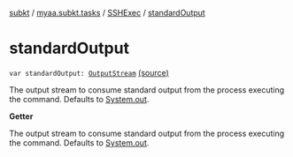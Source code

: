 [subkt](../../index.md) / [myaa.subkt.tasks](../index.md) / [SSHExec](index.md) / [standardOutput](./standard-output.md)

# standardOutput

`var standardOutput: `[`OutputStream`](https://docs.oracle.com/javase/9/docs/api/java/io/OutputStream.html) [(source)](https://github.com/Myaamori/SubKt/blob/0.1.8/src/main/kotlin/myaa/subkt/tasks/tasks.kt#L2069)

The output stream to consume standard output from the process executing the command.
Defaults to [System.out](https://docs.oracle.com/javase/9/docs/api/java/lang/System.html#out).

**Getter**

The output stream to consume standard output from the process executing the command.
Defaults to [System.out](https://docs.oracle.com/javase/9/docs/api/java/lang/System.html#out).

